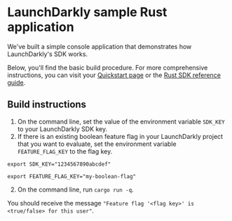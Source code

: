 # LaunchDarkly sample Rust application

We've built a simple console application that demonstrates how LaunchDarkly's SDK works.

Below, you'll find the basic build procedure. For more comprehensive instructions, you can visit your [Quickstart page](https://app.launchdarkly.com/quickstart#/) or the [Rust SDK reference guide](https://docs.launchdarkly.com/sdk/server-side/rust).

## Build instructions

1. On the command line, set the value of the environment variable `SDK_KEY` to your LaunchDarkly SDK key. 
2. If there is an existing boolean feature flag in your LaunchDarkly project that you want to evaluate, set the environment variable `FEATURE_FLAG_KEY` to the flag key.

```
export SDK_KEY="1234567890abcdef"

export FEATURE_FLAG_KEY="my-boolean-flag"
```

2. On the command line, run `cargo run -q`.

You should receive the message `"Feature flag '<flag key>' is <true/false> for this user"`.
